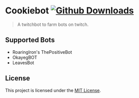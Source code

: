 # Cookiebot [![Github Downloads][total_downloads_badge]][total_downloads_link]

> A twitchbot to farm bots on twitch.

## Supported Bots

- RoaringIron's ThePositiveBot 
- OkayegBOT
- LeavesBot

## License

This project is licensed under the [MIT License](LICENSE).

<!-- Badges -->

[total_downloads_badge]: https://img.shields.io/github/downloads/chronophylos/cookiebot/total
[total_downloads_link]: https://github.com/chronophylos/cookiebot/releases/latest
